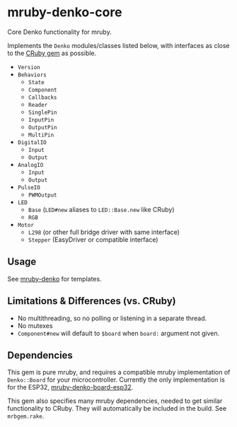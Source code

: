 # mruby-denko-core

Core Denko functionality for mruby.

Implements the `Denko` modules/classes listed below, with interfaces as close to the [CRuby gem](https://github.com/denko-rb/denko) as possible.

- `Version`
- `Behaviors`
  - `State`
  - `Component`
  - `Callbacks`
  - `Reader`
  - `SinglePin`
  - `InputPin`
  - `OutputPin`
  - `MultiPin`
- `DigitalIO`
  - `Input`
  - `Output`
- `AnalogIO`
  - `Input`
  - `Output`
- `PulseIO`
  - `PWMOutput`
- `LED`
  - `Base` (`LED#new` aliases to `LED::Base.new` like CRuby)
  - `RGB`
- `Motor`
  - `L298` (or other full bridge driver with same interface)
  - `Stepper` (EasyDriver or compatible interface)

## Usage

See [mruby-denko](https://github.com/denko-rb/mruby-denko) for templates.

## Limitations & Differences (vs. CRuby)

- No multithreading, so no polling or listening in a separate thread.
- No mutexes
- `Component#new` will default to `$board` when `board:` argument not given.

## Dependencies

This gem is pure mruby, and requires a compatible mruby implementation of `Denko::Board` for your microcontroller. Currently the only implementation is for the ESP32, [mruby-denko-board-esp32](https://github.com/denko-rb/mruby-denko-board-esp32).

This gem also specifies many mruby dependencies, needed to get similar functionality to CRuby. They will automatically be included in the build. See `mrbgem.rake`.
